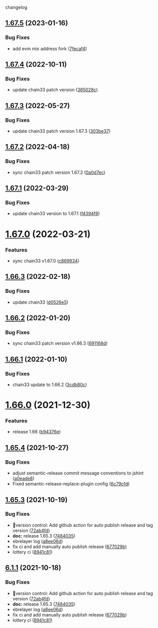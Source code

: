 changelog

<a name="1.67.5"></a>
## [1.67.5](https://github.com/33cn/plugin/compare/v1.67.4...v1.67.5) (2023-01-16)


### Bug Fixes

* add evm mix address fork ([7fecaf4](https://github.com/33cn/plugin/commit/7fecaf4))

<a name="1.67.4"></a>
## [1.67.4](https://github.com/33cn/plugin/compare/v1.67.3...v1.67.4) (2022-10-11)


### Bug Fixes

* update chain33 patch version ([385028c](https://github.com/33cn/plugin/commit/385028c))

<a name="1.67.3"></a>
## [1.67.3](https://github.com/33cn/plugin/compare/v1.67.2...v1.67.3) (2022-05-27)


### Bug Fixes

* update chain33 patch version 1.67.3 ([303be37](https://github.com/33cn/plugin/commit/303be37))

<a name="1.67.2"></a>
## [1.67.2](https://github.com/33cn/plugin/compare/v1.67.1...v1.67.2) (2022-04-18)


### Bug Fixes

* sync chain33 patch version 1.67.2 ([0a0d7ec](https://github.com/33cn/plugin/commit/0a0d7ec))

<a name="1.67.1"></a>
## [1.67.1](https://github.com/33cn/plugin/compare/v1.67.0...v1.67.1) (2022-03-29)


### Bug Fixes

* update chain33 version to 1.67.1 ([f4394f8](https://github.com/33cn/plugin/commit/f4394f8))

<a name="1.67.0"></a>
# [1.67.0](https://github.com/33cn/plugin/compare/v1.66.3...v1.67.0) (2022-03-21)


### Features

* sync chain33 v1.67.0 ([c869934](https://github.com/33cn/plugin/commit/c869934))

<a name="1.66.3"></a>
## [1.66.3](https://github.com/33cn/plugin/compare/v1.66.2...v1.66.3) (2022-02-18)


### Bug Fixes

* update chain33 ([d0526e5](https://github.com/33cn/plugin/commit/d0526e5))

<a name="1.66.2"></a>
## [1.66.2](https://github.com/33cn/plugin/compare/v1.66.1...v1.66.2) (2022-01-20)


### Bug Fixes

* sync chain33 patch version v1.66.3 ([691168d](https://github.com/33cn/plugin/commit/691168d))

<a name="1.66.1"></a>
## [1.66.1](https://github.com/33cn/plugin/compare/v1.66.0...v1.66.1) (2022-01-10)


### Bug Fixes

* chain33 update to 1.66.2 ([3cdb80c](https://github.com/33cn/plugin/commit/3cdb80c))

<a name="1.66.0"></a>
# [1.66.0](https://github.com/33cn/plugin/compare/v1.65.4...v1.66.0) (2021-12-30)


### Features

* release 1.66 ([b94376e](https://github.com/33cn/plugin/commit/b94376e))

<a name="1.65.4"></a>
## [1.65.4](https://github.com/33cn/plugin/compare/v1.65.3...v1.65.4) (2021-10-27)


### Bug Fixes

* adjust semantic-release commit message conventions to jshint ([a0eade8](https://github.com/33cn/plugin/commit/a0eade8))
* Fixed semantic-release-replace-plugin config ([6c79cfd](https://github.com/33cn/plugin/commit/6c79cfd))

## [1.65.3](https://github.com/33cn/plugin/compare/v1.65.2...v1.65.3) (2021-10-19)


### Bug Fixes

* 🐛version control: Add github action for auto publish release and tag version ([72ab4fd](https://github.com/33cn/plugin/commit/72ab4fdf9625b348b06ae4b8ae90522a7aa3db6f))
* **doc:** release 1.65.3 ([7484035](https://github.com/33cn/plugin/commit/74840359adb86d9d920fe63b04fd790e8933fe53))
* ebrelayer log ([a8ee06d](https://github.com/33cn/plugin/commit/a8ee06da773bb015b6ec45762a87bbca54ea2268))
* fix ci and add manually auto publish release ([677029b](https://github.com/33cn/plugin/commit/677029bb4c2e6653626b0f0ef4a296f06102c604))
* lottery ci ([8941c81](https://github.com/33cn/plugin/commit/8941c81c70c6ab5a4e07b4d88cdf82b6e5a9f862))

## [6.1.1](https://github.com/33cn/plugin/compare/v6.1.0...v6.1.1) (2021-10-18)


### Bug Fixes

* 🐛version control: Add github action for auto publish release and tag version ([72ab4fd](https://github.com/33cn/plugin/commit/72ab4fdf9625b348b06ae4b8ae90522a7aa3db6f))
* **doc:** release 1.65.3 ([7484035](https://github.com/33cn/plugin/commit/74840359adb86d9d920fe63b04fd790e8933fe53))
* ebrelayer log ([a8ee06d](https://github.com/33cn/plugin/commit/a8ee06da773bb015b6ec45762a87bbca54ea2268))
* fix ci and add manually auto publish release ([677029b](https://github.com/33cn/plugin/commit/677029bb4c2e6653626b0f0ef4a296f06102c604))
* lottery ci ([8941c81](https://github.com/33cn/plugin/commit/8941c81c70c6ab5a4e07b4d88cdf82b6e5a9f862))
